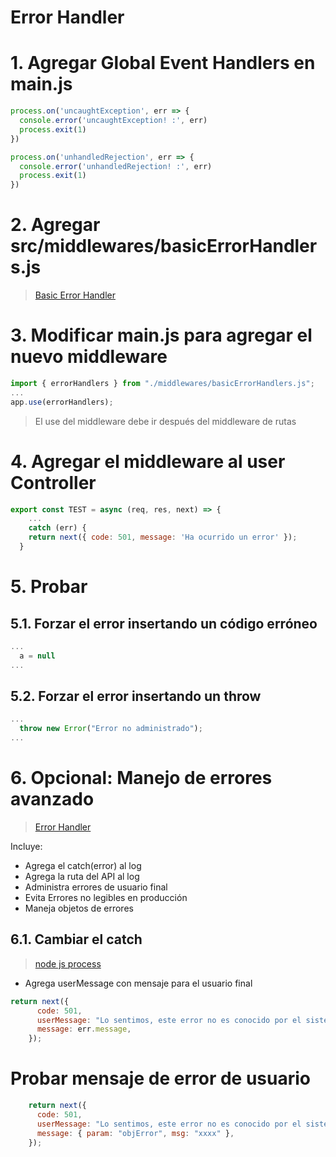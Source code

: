 # Error Handler <!-- omit in toc -->

# 1. Agregar Global Event Handlers en main.js
```js
process.on('uncaughtException', err => {
  console.error('uncaughtException! :', err)
  process.exit(1)
})

process.on('unhandledRejection', err => {
  console.error('unhandledRejection! :', err)
  process.exit(1)
})
```

# 2. Agregar src/middlewares/basicErrorHandlers.js
> [Basic Error Handler](./src/middlewares/basicErrorHandlers.js)

# 3. Modificar main.js para agregar el nuevo middleware
```js
import { errorHandlers } from "./middlewares/basicErrorHandlers.js";
...
app.use(errorHandlers);
```
> El use del middleware debe ir después del middleware de rutas

# 4. Agregar el middleware al user Controller
```js
export const TEST = async (req, res, next) => {
	...
	catch (err) {
    return next({ code: 501, message: 'Ha ocurrido un error' });
  }
```

# 5. Probar
## 5.1. Forzar el error insertando un código erróneo
```js
...
  a = null
...
```
## 5.2. Forzar el error insertando un throw
```js
...
  throw new Error("Error no administrado");
...
```

# 6. Opcional: Manejo de errores avanzado
> [Error Handler](./src/middlewares/errorHandlers.js)

Incluye:
- Agrega el catch(error) al log
- Agrega la ruta del API al log
- Administra errores de usuario final
- Evita Errores no legibles en producción
- Maneja objetos de errores

## 6.1. Cambiar el catch
> [node js process](https://nodejs.org/api/process.html)
- Agrega userMessage con mensaje para el usuario final
```js
return next({
      code: 501,
      userMessage: "Lo sentimos, este error no es conocido por el sistema",
      message: err.message,
    });
```

# Probar mensaje de error de usuario
```js
    return next({
      code: 501,
      userMessage: "Lo sentimos, este error no es conocido por el sistema",
      message: { param: "objError", msg: "xxxx" },
    });
```
